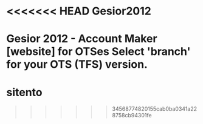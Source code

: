 <<<<<<< HEAD
Gesior2012
==========

Gesior 2012 - Account Maker [website] for OTSes
Select 'branch' for your OTS (TFS) version.
=======
# sitento
>>>>>>> 34568774820155cab0ba0341a228758cb94301fe
